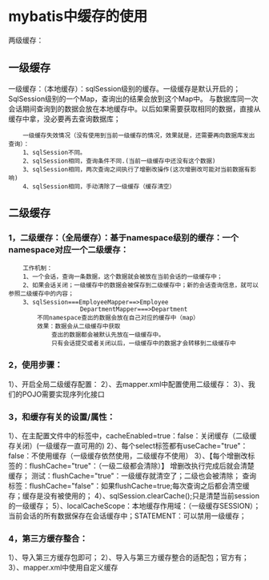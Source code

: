 # mybatis中缓存的使用
   两级缓存：

## 一级缓存
   
  一级缓存：（本地缓存）：sqlSession级别的缓存。一级缓存是默认开启的；SqlSession级别的一个Map，查询出的结果会放到这个Map中。
 		与数据库同一次会话期间查询到的数据会放在本地缓存中。以后如果需要获取相同的数据，直接从缓存中拿，没必要再去查询数据库；
 
 		一级缓存失效情况（没有使用到当前一级缓存的情况，效果就是，还需要再向数据库发出查询）：
 		1、sqlSession不同。
 		2、sqlSession相同，查询条件不同.(当前一级缓存中还没有这个数据)
 		3、sqlSession相同，两次查询之间执行了增删改操作(这次增删改可能对当前数据有影响)
 		4、sqlSession相同，手动清除了一级缓存（缓存清空）

## 二级缓存

### 1，二级缓存：（全局缓存）：基于namespace级别的缓存：一个namespace对应一个二级缓存：
 		工作机制：
 		1、一个会话，查询一条数据，这个数据就会被放在当前会话的一级缓存中；
 		2、如果会话关闭；一级缓存中的数据会被保存到二级缓存中；新的会话查询信息，就可以参照二级缓存中的内容；
 		3、sqlSession===EmployeeMapper==>Employee
 						DepartmentMapper===>Department
 			不同namespace查出的数据会放在自己对应的缓存中（map）
 			效果：数据会从二级缓存中获取
 				查出的数据都会被默认先放在一级缓存中。
 				只有会话提交或者关闭以后，一级缓存中的数据才会转移到二级缓存中
### 2，使用步骤：

1）、开启全局二级缓存配置：<setting name="cacheEnabled" value="true"/>
2）、去mapper.xml中配置使用二级缓存：<cache></cache>
3）、我们的POJO需要实现序列化接口
 	
### 3，和缓存有关的设置/属性：

1）、在主配置文件中的<settings>标签中，cacheEnabled=true：false：关闭缓存（二级缓存关闭）(一级缓存一直可用的)
2）、每个select标签都有useCache="true"：false：不使用缓存（一级缓存依然使用，二级缓存不使用）
3）、【每个增删改标签的：flushCache="true"：（一级二级都会清除）】
增删改执行完成后就会清楚缓存；
测试：flushCache="true"：一级缓存就清空了；二级也会被清除；
查询标签：flushCache="false"：如果flushCache=true;每次查询之后都会清空缓存；缓存是没有被使用的；
4）、sqlSession.clearCache();只是清楚当前session的一级缓存；
5）、localCacheScope：本地缓存作用域：（一级缓存SESSION）；当前会话的所有数据保存在会话缓存中；STATEMENT：可以禁用一级缓存；		

			
### 4，第三方缓存整合：

1）、导入第三方缓存包即可；
2）、导入与第三方缓存整合的适配包；官方有；
3）、mapper.xml中使用自定义缓存
<cache type="org.mybatis.caches.ehcache.EhcacheCache"></cache>


